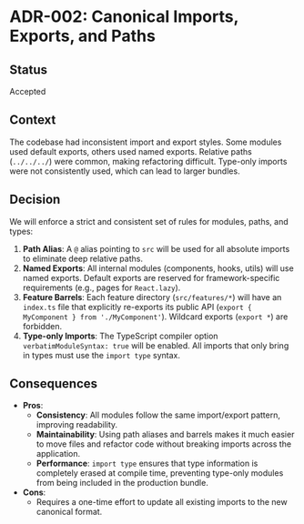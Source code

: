 # ADR-002: Canonical Imports, Exports, and Paths

## Status

Accepted

## Context

The codebase had inconsistent import and export styles. Some modules used default exports, others used named exports. Relative paths (`../../../`) were common, making refactoring difficult. Type-only imports were not consistently used, which can lead to larger bundles.

## Decision

We will enforce a strict and consistent set of rules for modules, paths, and types:

1.  **Path Alias**: A `@` alias pointing to `src` will be used for all absolute imports to eliminate deep relative paths.
2.  **Named Exports**: All internal modules (components, hooks, utils) will use named exports. Default exports are reserved for framework-specific requirements (e.g., pages for `React.lazy`).
3.  **Feature Barrels**: Each feature directory (`src/features/*`) will have an `index.ts` file that explicitly re-exports its public API (`export { MyComponent } from './MyComponent'`). Wildcard exports (`export *`) are forbidden.
4.  **Type-only Imports**: The TypeScript compiler option `verbatimModuleSyntax: true` will be enabled. All imports that only bring in types must use the `import type` syntax.

## Consequences

- **Pros**:
  - **Consistency**: All modules follow the same import/export pattern, improving readability.
  - **Maintainability**: Using path aliases and barrels makes it much easier to move files and refactor code without breaking imports across the application.
  - **Performance**: `import type` ensures that type information is completely erased at compile time, preventing type-only modules from being included in the production bundle.
- **Cons**:
  - Requires a one-time effort to update all existing imports to the new canonical format.
